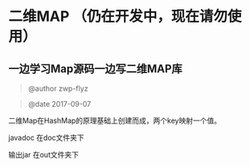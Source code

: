 # 二维MAP （仍在开发中，现在请勿使用）

## 一边学习Map源码一边写二维MAP库

> @author zwp-flyz

> @date 2017-09-07

二维Map在HashMap的原理基础上创建而成，两个key映射一个值。

javadoc 在doc文件夹下

输出jar 在out文件夹下

